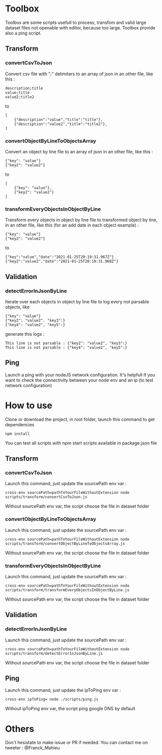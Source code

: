 # Toolbox
Toolbox are some scripts usefull to process, transfom and valid large dataset files not openable with editor, because too large.
Toolbox provide also a ping script. 

## Transform
### convertCsvToJson
Convert csv file with ";" delimiters to an array of json in an other file, like this : 
```
description;title
value;title
value2;title2
```
to
```
[
    {"description":"value","title":"title"},
    {"description":"value2","title":"title2"},
]
```

### convertObjectByLineToObjectsArray
Convert an object by line file to an array of json in an other file, like this : 
```
{"key": "value"}
{"key2": "value2"}
```
to  
```
[
    {"key": "value"},
    {"key2": "value2"}
]
```

### transformEveryObjectsInObjectByLine
Transform every objects in object by line file to transformed object by line, in an other file, like this 
(for an add date in each object example) : 
```
{"key": "value"}
{"key2": "value2"}
```
to  
```
{"key":"value","date":"2021-01-25T20:19:31.967Z"}
{"key2":"value2","date":"2021-01-25T20:19:31.968Z"}
```

## Validation
### detectErrorInJsonByLine
Iterate over each objects in object by line file to log every not parsable objects, like
```
{"key": "value"}
{"key2": "value2", "key3":}
{"key4": "value2", "key5":}

```
generate this logs :
```
This line is not parsable : {"key2": "value2", "key3":}
This line is not parsable : {"key4": "value2", "key5":}
```

## Ping
Launch a ping with your nodeJS network configuration.
It's helpfull if you want to check the connectivity between your node env and an ip (to test network configuration)
 
 
# How to use
Clone or download the project, in root folder, launch this command to get dependencies
```
npm install
```

You can test all scripts with npm start scripts available in package.json file

## Transform
### convertCsvToJson
Launch this command, just update the sourcePath env var :  
```
cross-env sourcePath=pathToYourFileWithoutExtension node scripts/transform/convertCsvToJson.js
```
Without sourcePath env var, the script choose the file in dataset folder

### convertObjectByLineToObjectsArray
Launch this command, just update the sourcePath env var :  
```
cross-env sourcePath=pathToYourFileWithoutExtension node scripts/transform/convertObjectByLineToObjectsArray.js
```
Without sourcePath env var, the script choose the file in dataset folder

### transformEveryObjectsInObjectByLine
Launch this command, just update the sourcePath env var :  
```
cross-env sourcePath=pathToYourFileWithoutExtension node scripts/transform/transformEveryObjectsInObjectByLine.js
```
Without sourcePath env var, the script choose the file in dataset folder

## Validation
### detectErrorInJsonByLine
Launch this command, just update the sourcePath env var :  
```
cross-env sourcePath=pathToYourFileWithoutExtension node scripts/transform/detectErrorInJsonByLine.js
```
Without sourcePath env var, the script choose the file in dataset folder

## Ping
Launch this command, just update the ipToPing env var :  
```
cross-env ipToPing= node ./scripts/ping.js
```
Without ipToPing env var, the script ping google DNS by default

# Others
Don't hesistate to make issue or PR if needed.
You can contact me on tweeter : @Franck_Mahieu 
